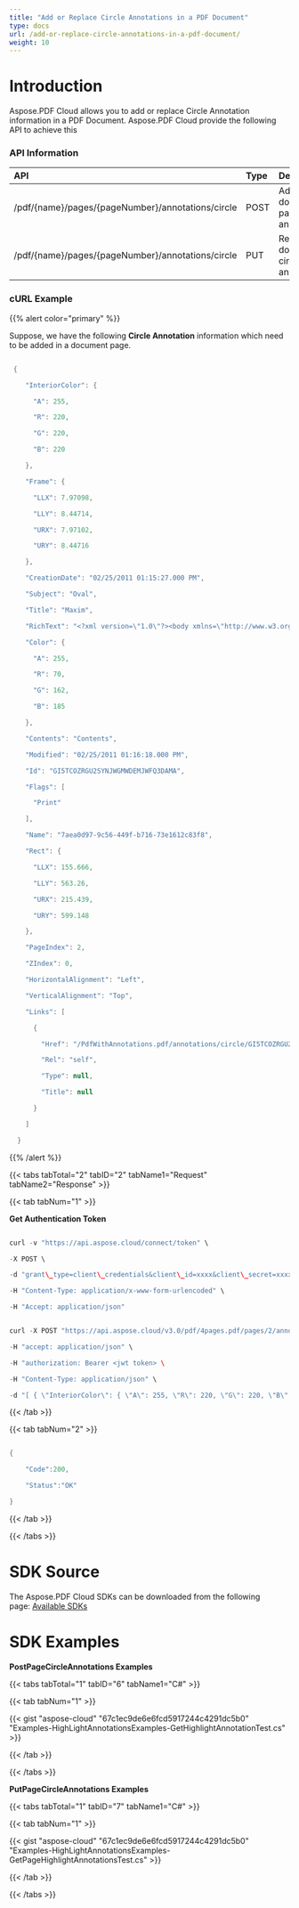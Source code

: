 ```yaml
---
title: "Add or Replace Circle Annotations in a PDF Document"
type: docs
url: /add-or-replace-circle-annotations-in-a-pdf-document/
weight: 10
---
```


# **Introduction**
Aspose.PDF Cloud allows you to add or replace Circle Annotation information in a PDF Document. Aspose.PDF Cloud provide the following API to achieve this
### **API Information**

|**API**|**Type**|**Description**|**Swagger Link**|
| :- | :- | :- | :- |
|/pdf/{name}/pages/{pageNumber}/annotations/circle|POST|Add document page circle annotations.|[PostPageCircleAnnotations](https://apireference.aspose.cloud/pdf/#/Annotations/PostPageCircleAnnotations)|
|/pdf/{name}/pages/{pageNumber}/annotations/circle|PUT|Replace document circle annotation|[PutCircleAnnotation](https://apireference.aspose.cloud/pdf/#/Annotations/PutLineAnnotation)|
### **cURL Example**
{{% alert color="primary" %}} 

Suppose, we have the following **Circle Annotation** information which need to be added in a document page.

```java

 {

    "InteriorColor": {

      "A": 255,

      "R": 220,

      "G": 220,

      "B": 220

    },

    "Frame": {

      "LLX": 7.97098,

      "LLY": 8.44714,

      "URX": 7.97102,

      "URY": 8.44716

    },

    "CreationDate": "02/25/2011 01:15:27.000 PM",

    "Subject": "Oval",

    "Title": "Maxim",

    "RichText": "<?xml version=\"1.0\"?><body xmlns=\"http://www.w3.org/1999/xhtml\" xmlns:xfa=\"http://www.xfa.org/schema/xfa-data/1.0/\" xfa:APIVersion=\"Acrobat:7.0.0\" xfa:spec=\"2.0.2\" ><p><span style=\"text-decoration:;font-size:10.0pt\">Contents</span></p></body>",

    "Color": {

      "A": 255,

      "R": 70,

      "G": 162,

      "B": 185

    },

    "Contents": "Contents",

    "Modified": "02/25/2011 01:16:18.000 PM",

    "Id": "GI5TCOZRGU2SYNJWGMWDEMJWFQ3DAMA",

    "Flags": [

      "Print"

    ],

    "Name": "7aea0d97-9c56-449f-b716-73e1612c83f8",

    "Rect": {

      "LLX": 155.666,

      "LLY": 563.26,

      "URX": 215.439,

      "URY": 599.148

    },

    "PageIndex": 2,

    "ZIndex": 0,

    "HorizontalAlignment": "Left",

    "VerticalAlignment": "Top",

    "Links": [

      {

        "Href": "/PdfWithAnnotations.pdf/annotations/circle/GI5TCOZRGU2SYNJWGMWDEMJWFQ3DAMA",

        "Rel": "self",

        "Type": null,

        "Title": null

      }

    ]

  }

```

{{% /alert %}} 

{{< tabs tabTotal="2" tabID="2" tabName1="Request" tabName2="Response" >}}

{{< tab tabNum="1" >}}

**Get Authentication Token**

```java

curl -v "https://api.aspose.cloud/connect/token" \

-X POST \

-d "grant\_type=client\_credentials&client\_id=xxxx&client\_secret=xxxx" \

-H "Content-Type: application/x-www-form-urlencoded" \

-H "Accept: application/json"

```

```java

curl -X POST "https://api.aspose.cloud/v3.0/pdf/4pages.pdf/pages/2/annotations/circle" \

-H "accept: application/json" \

-H "authorization: Bearer <jwt token> \

-H "Content-Type: application/json" \

-d "[ { \"InteriorColor\": { \"A\": 255, \"R\": 220, \"G\": 220, \"B\": 220 }, \"Frame\": { \"LLX\": 7.97098, \"LLY\": 8.44714, \"URX\": 7.97102, \"URY\": 8.44716 }, \"CreationDate\": \"02/25/2011 01:15:27.000 PM\", \"Subject\": \"Oval\", \"Title\": \"Maxim\", \"RichText\": \"<?xml version=\\\"1.0\\\"?><body xmlns=\\\"http://www.w3.org/1999/xhtml\\\" xmlns:xfa=\\\"http://www.xfa.org/schema/xfa-data/1.0/\\\" xfa:APIVersion=\\\"Acrobat:7.0.0\\\" xfa:spec=\\\"2.0.2\\\" ><p><span style=\\\"text-decoration:;font-size:10.0pt\\\">Contents</span></p></body>\", \"Color\": { \"A\": 255, \"R\": 70, \"G\": 162, \"B\": 185 }, \"Contents\": \"Contents\", \"Modified\": \"02/25/2011 01:16:18.000 PM\", \"Id\": \"GI5TCOZRGU2SYNJWGMWDEMJWFQ3DAMA\", \"Flags\": [ \"Print\" ], \"Name\": \"7aea0d97-9c56-449f-b716-73e1612c83f8\", \"Rect\": { \"LLX\": 155.666, \"LLY\": 563.26, \"URX\": 215.439, \"URY\": 599.148 }, \"PageIndex\": 2, \"ZIndex\": 0, \"HorizontalAlignment\": \"Left\", \"VerticalAlignment\": \"Top\", \"Links\": [ { \"Href\": \"/PdfWithAnnotations.pdf/annotations/circle/GI5TCOZRGU2SYNJWGMWDEMJWFQ3DAMA\", \"Rel\": \"self\", \"Type\": null, \"Title\": null } ] }]"

```

{{< /tab >}}

{{< tab tabNum="2" >}}

```java

{

	"Code":200,

   	"Status":"OK"

}

```

{{< /tab >}}

{{< /tabs >}}
# **SDK Source**
The Aspose.PDF Cloud SDKs can be downloaded from the following page: [Available SDKs](/available-sdks-html/)
# **SDK Examples**
**PostPageCircleAnnotations Examples**

{{< tabs tabTotal="1" tabID="6" tabName1="C#" >}}

{{< tab tabNum="1" >}}

{{< gist "aspose-cloud" "67c1ec9de6e6fcd5917244c4291dc5b0" "Examples-HighLightAnnotationsExamples-GetHighlightAnnotationTest.cs" >}}

{{< /tab >}}

{{< /tabs >}}

**PutPageCircleAnnotations Examples**

{{< tabs tabTotal="1" tabID="7" tabName1="C#" >}}

{{< tab tabNum="1" >}}

{{< gist "aspose-cloud" "67c1ec9de6e6fcd5917244c4291dc5b0" "Examples-HighLightAnnotationsExamples-GetPageHighlightAnnotationsTest.cs" >}}

{{< /tab >}}

{{< /tabs >}}




